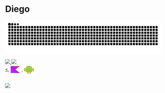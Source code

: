# Diego

![Snake animation](https://github.com/zNexTage/zNexTage/blob/output/github-contribution-grid-snake.svg)


 <div>
  <a href="[https://github.com/diegocosta08)">
  <img height="180em" src="https://github-readme-stats.vercel.app/api?username=diegocosta08&show_icons=true&theme=dracula&include_all_commits=true&count_public"/>
  <img height="180em" src="https://github-readme-stats.vercel.app/api/top-langs/?username=Diego&layout=compact&langs_count=7&theme=dracula"/>

</div>
  
 <div style="display: inline_block"><
  <img align="center" alt="Logo Kotlin" height="30" width="40" src="https://raw.githubusercontent.com/devicons/devicon/master/icons/kotlin/kotlin-original.svg"> 
  <img align="center" alt="Logo Android" height="30" width="40" src="https://raw.githubusercontent.com/devicons/devicon/master/icons/android/android-original.svg">
  
</div>

## 

<div> 

<a href="https://linkedin.com/in/diego-costa08/" target="_blank"><img src="https://img.shields.io/badge/-LinkedIn-%230077B5?style=for-the-badge&logo=linkedin&logoColor=white" target="_blank"></a>  

</div>
